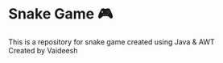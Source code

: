 <h1>Snake Game 🎮</h1>
This is a repository for snake game created using Java & AWT <br>
Created by Vaideesh
